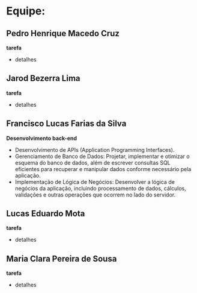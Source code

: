 # Equipe:

## 	Pedro Henrique Macedo Cruz
**tarefa**
- detalhes

## Jarod Bezerra Lima
**tarefa**
- detalhes

## Francisco Lucas Farias da Silva
**Desenvolvimento back-end**
- Desenvolvimento de APIs (Application Programming Interfaces).
- Gerenciamento de Banco de Dados: Projetar, implementar e otimizar o esquema do banco de dados, além de escrever consultas SQL eficientes para recuperar e manipular dados conforme necessário pela aplicação.
- Implementação de Lógica de Negócios: Desenvolver a lógica de negócios da aplicação, incluindo processamento de dados, cálculos, validações e outras operações que ocorrem no lado do servidor.

## Lucas Eduardo Mota
**tarefa**
- detalhes

## Maria Clara Pereira de Sousa
**tarefa**
- detalhes



